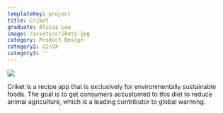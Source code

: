 ```yaml
---
templateKey: project
title: Criket
graduate: Alicia Lee
image: /assets/criket1.jpg
category: Product Design
category2: UI/UX
category3: ''
---
```

![](/assets/criket2.jpg)

Criket is a recipe app that is exclusively forenvironmentally sustainable foods. The goal is to get consumers accustomed to this diet to reduce animal agriculture, which is a leading contributor to global warming.

